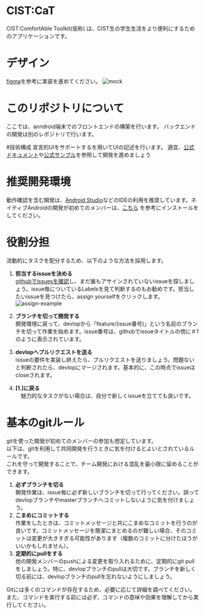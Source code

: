 # CIST:CaT

CIST:ComfortAble Toolkit(仮称) は、CIST生の学生生活をより便利にするためのアプリケーションです。
# デザイン
[figma](https://www.figma.com/file/CAmHMszaXS6yp6yC0P7yZT/cist-cat?node-id=9%3A31&t=fA6w7IoLSzg6tKve-1)を参考に実装を進めてください。
![mock](https://user-images.githubusercontent.com/41831807/219938781-83d66e09-8fad-45c1-936a-d9281116d446.png)

# このリポジトリについて
ここでは、anndroid端末でのフロントエンドの構築を行います。
バックエンドの開発は別のレポジトリで行います。

#技術構成
宣言的UIをサポートするを用いてUIの記述を行います。
適宜、[公式ドキュメント](https://developer.android.com/jetpack/compose/documentation?hl=ja)や[公式サンプル](https://github.com/android/compose-samples)を参照して開発を進めましょう

# 推奨開発環境
動作確認を含む開発は、[Android Studio](https://developer.android.com/studio?gclid=Cj0KCQiA3eGfBhCeARIsACpJNU-sGtOLFSI087ShZ_mygDp2e76nBRxhxVAspMJhwZcPzftDLaQV5jMaAo7SEALw_wcB&gclsrc=aw.ds)などのIDEの利用を推奨しています。ネイティブAndroidの開発が初めてのメンバーは、[こちら](https://developer.android.com/studio/install?gclid=Cj0KCQiA3eGfBhCeARIsACpJNU8G6U9CA7CfaoX5BdRdP5vrPkxYq3f_9KynYL4GsON0r-w1wcijWPAaAsJZEALw_wcB&gclsrc=aw.ds&hl=ja) を参考にインストールをしてください。

# 役割分担
流動的にタスクを配分するため、以下のような方法を採用します。


1. **担当するissueを決める**  
[githubでissuesを確認](https://github.com/ItisNoMatter/cist-cat/issues)し、まだ誰もアサインされていないissueを探しましょう。issue毎についているLabelsを見て判断するのもお勧めです。担当したいissueを見つけたら、assign yourselfをクリックします。
![assign-example](https://user-images.githubusercontent.com/41831807/219937092-98369e9c-5dba-42bc-91bb-7c28c4c4919c.png)

2. **ブランチを切って開発する**  
開発環境に戻って、devlopから「feature/(issue番号)」という名前のブランチを切って作業を始めます。issue番号は、githubでissueタイトルの傍に＃1のように表示されています。

3. **devlopへプルリクエストを送る**  
issueの要件を実装し終えたら、プルリクエストを送りましょう。問題ないと判断されたら、devlopにマージされます。基本的に、この時点でissueはcloseされます。
4. **[1.]に戻る**  
　魅力的なタスクがない場合は、自分で新しくissueを立てても良いです。

# 基本のgitルール
gitを使った開発が初めてのメンバーの参加も想定しています。  
以下は、gitを利用して共同開発を行うときに気を付けるとよいとされているルールです。  
これを守って開発することで、チーム開発における混乱を最小限に留めることができます。
1. **必ずブランチを切る**  
開発作業は、issue毎に必ず新しいブランチを切って行ってください。誤ってdevlopブランチやmasterブランチへコミットしないように気を付けましょう。
2. **こまめにコミットする**  
作業をしたときは、コミットメッセージと共にこまめなコミットを行うのが良いです。コミットメッセージを簡潔にまとめるのが難しい場合、そのコミットは変更が大きすぎる可能性があります（複数のコミットに分けたほうがいいかもしれません）。
3. **定期的にpullをする**  
他の開発メンバーのpushによる変更を取り入れるために、定期的にgit pullをしましょう。特に、devlopブランチのpullは大切です。ブランチを新しく切る前には、devlopブランチのpullを忘れないようにしましょう。

Gitには多くのコマンドが存在するため、必要に応じて詳細を調べてください。また、コマンドを実行する前には必ず、コマンドの意味や効果を理解してから実行してください。
